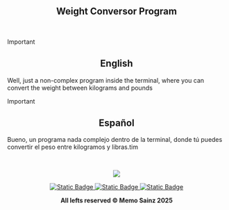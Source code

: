 
<div align="center">

## Weight Conversor Program  </div>
<br>

> [!IMPORTANT]
>
> <div align="center"> <h2>English</h2> </div>
> 
> Well, just a non-complex program inside the terminal, where you can convert the weight between kilograms and pounds
>

> [!IMPORTANT]
>
> <div align="center">  <h2>Español</h2>  </div>
> 
> Bueno, un programa nada complejo dentro de la terminal, donde tú puedes convertir el peso entre kilogramos y libras.tim
> 

<br>

<div align="center">

<img src="https://i.ibb.co/qC19FDN/screenshot1.png">  </div>

<div align="center"> 
<a target="_blank" href="https://github.com/MemoSainz/Portfolio">
<img alt="Static Badge" src="https://img.shields.io/badge/Portfolio-blue?style=for-the-badge&logo=googlechrome&logoColor=%23f8f8ff&logoSize=auto&label=Memo%27s&labelColor=%23304674&color=%2382C2FF">
</a>
<a target="_blank" href="https://www.youtube.com/@tioalex-px">
<img alt="Static Badge" src="https://img.shields.io/badge/Tech%20Cult-blue?style=for-the-badge&logo=youtube&logoColor=%23f8f8ff&logoSize=30&label=Memo's&labelColor=%23ec8f16&color=%2300a86b">
</a>
<a target="_blank" href="https://github.com/MemoSainz/">
<img alt="Static Badge" src="https://img.shields.io/badge/GitHub-blue?style=for-the-badge&logo=github&logoColor=%23f8f8ff&logoSize=30&label=Memo's&labelColor=slateblue&color=gray">
</a>

<br>


<b> All lefts reserved 	&#169; Memo Sainz 2025 </b>
</div>
